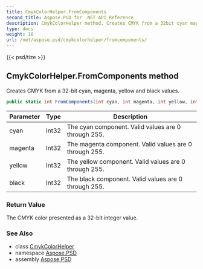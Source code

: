 ```yaml
---
title: CmykColorHelper.FromComponents
second_title: Aspose.PSD for .NET API Reference
description: CmykColorHelper method. Creates CMYK from a 32bit cyan magenta yellow and black values
type: docs
weight: 10
url: /net/aspose.psd/cmykcolorhelper/fromcomponents/
---
```

{{< psd/tize >}}
## CmykColorHelper.FromComponents method

Creates CMYK from a 32-bit cyan, magenta, yellow and black values.

```csharp
public static int FromComponents(int cyan, int magenta, int yellow, int black)
```

| Parameter | Type | Description |
| --- | --- | --- |
| cyan | Int32 | The cyan component. Valid values are 0 through 255. |
| magenta | Int32 | The magenta component. Valid values are 0 through 255. |
| yellow | Int32 | The yellow component. Valid values are 0 through 255. |
| black | Int32 | The black component. Valid values are 0 through 255. |

### Return Value

The CMYK color presented as a 32-bit integer value.

### See Also

* class [CmykColorHelper](../)
* namespace [Aspose.PSD](../../../aspose.psd/)
* assembly [Aspose.PSD](../../../)


